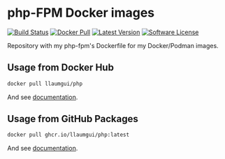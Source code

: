 # php-FPM Docker images

[![Build Status][ico-ghactions]][link-ghactions]
[![Docker Pull][ico-docker]][link-docker]
[![Latest Version][ico-version]][link-docker]
[![Software License][ico-license]](LICENSE)

Repository with my php-fpm's Dockerfile for my Docker/Podman images.

## Usage from Docker Hub

```bash
docker pull llaumgui/php
```

And see [documentation](https://github.com/llaumgui/docker-images-php-fpm/tree/main/8.3).

## Usage from GitHub Packages

```bash
docker pull ghcr.io/llaumgui/php:latest
```

And see [documentation](https://github.com/llaumgui/docker-images-php-fpm/tree/main/8.3).

[ico-docker]: https://img.shields.io/docker/pulls/llaumgui/php?color=%2496ed&logo=docker&style=flat-square
[link-docker]: https://hub.docker.com/r/llaumgui/php
[ico-ghactions]: https://img.shields.io/github/actions/workflow/status/llaumgui/docker-images-php-fpm/devops.yml?label=DevOps&logo=github&style=flat-square
[link-ghactions]: https://github.com/llaumgui/docker-images-php-fpm/actions
[ico-version]: https://img.shields.io/docker/v/llaumgui/php?sort=semver&color=%2496ed&logo=docker&style=flat-square
[ico-license]: https://img.shields.io/github/license/llaumgui/docker-images-php-fpm?style=flat-square
